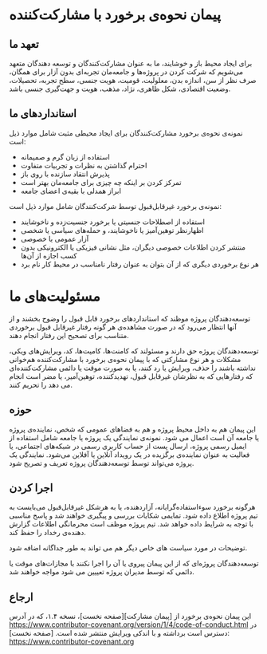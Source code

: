 # پیمان نحوه‌ی برخورد با مشارکت‌کننده

## تعهد ما

برای ایجاد محیط باز و خوشایند، ما به عنوان مشارکت‌کنندگان و توسعه دهندگان متعهد می‌شویم که
شرکت کردن در پروژه‌ها و جامعه‌مان تجربه‌ای بدون آزار برای همگان، صرف نظر از سن، اندازه بدن، معلولیت،
قومیت، هویت جنسی، سطح تجربه، تحصیلات، وضعیت اقتصادی، شکل ظاهری، نژاد، مذهب، هویت و جهت‌گیری جنسی
باشد.

## استانداردهای ما

نمونه‌ی نحوه‌ی برخورد مشارکت‌کنندگان برای ایجاد محیطی مثبت شامل موارد ذیل است:

* استفاده از زبان گرم و صمیمانه
* احترام گذاشتن به نظرات و تجربیات متفاوت
* پذیرش انتقاد سازنده با روی باز
* تمرکز کردن بر اینکه چه چیزی برای جامعه‌مان بهتر است
* ابراز همدلی با بقیه‌ی اعضای جامعه

نمونه‌ی برخورد غیرقابل‌قبول توسط شرکت‌کنندگان شامل موارد ذیل است:

* استفاده از اصطلاحات جنسیتی یا برخورد جنسیت‌زده و ناخوشایند
* اظهار‌نظر توهین‌آمیز یا ناخوشایند، و حمله‌های سیاسی یا شخصی
* آزار عمومی یا خصوصی
* منتشر کردن اطلاعات خصوصی دیگران، مثل نشانی فیزیکی یا الکترونیکی بدون کسب اجازه از آن‌ها
* هر نوع برخوردی دیگری که از آن بتوان به عنوان رفتار نامناسب در محیط کار نام برد

# مسئولیت‌های ما

توسعه‌دهندگان پروژه موظند که استانداردهای برخورد قابل قبول را وضوح بخشند و از آنها انتظار می‌رود که
در صورت مشاهده‌ی هر گونه رفتار غیرقابل قبول برخوردی متناسب برای تصحیح این رفتار انجام دهند.

توسعه‌دهندگان پروژه حق دارند و مسئولند که کامنت‌ها، کامیت‌ها، کد، ویرایش‌های ویکی، مشکلات و هر نوع مشارکتی
که با پیمان نحوه‌ی برخورد با مشارکت‌کننده هم‌خوانی نداشته باشند را حذف، ویرایش یا رد کنند، یا به صورت موقت یا
دائمی مشارکت‌کننده‌ای که رفتارهایی که به نظرشان غیرقابل قبول، تهدیدکننده، توهین‌آمیر، یا مضر است انجام
می دهد را تحریم کنند.

## حوزه

این پیمان هم به داخل محیط پروژه و هم به فضاهای عمومی که شخص، نماینده‌ی پروژه یا جامعه آن است
اعمال می شود. نمونه‌ی نمایندگی یک پروژه یا جامعه شامل استفاده از ایمیل رسمی پروژه، ارسال پست از
حساب کاربری رسمی در شبکه‌های اجتماعی، یا فعالیت به عنوان نماینده‌ی برگزیده در یک رویداد آنلاین یا آفلاین
می‌شود. نمایندگی یک پروژه می‌تواند توسط توسعه‌دهندگان پروژه تعریف و تصریح شود.

## اجرا کردن

هرگونه برخورد سوءاستفاده‌گرایانه، آزاردهنده، یا به هرشکل غیرقابل‌قبول می‌بایست به تیم پروژه اطلاع داده شود.
تمایمی شکایات بررسی و پیگیری خواهند شد و پاسخ مناسبی با توجه به شرایط داده خواهد شد. تیم پروژه موظف است
محرمانگی اطلاعات گزارش دهنده‌ی رخداد را حفظ کند.

توضیحات در مورد سیاست های خاص دیگر هم می تواند به طور جداگانه اضافه شود.

توسعه‌دهندگان پروژه‌ای که از این پیمان پیروی یا آن را اجرا نکنند با مجازات‌های موقت یا دائمی که توسط
مدیران پروژه تعییین می شود مواجه خواهند شد.

## ارجاع

این پیمان نحوه‌ی برخورد از [پیمان مشارکت][صفحه نخست]، نسخه ۱.۴، که در آدرس
https://www.contributor-covenant.org/version/1/4/code-of-conduct.html در دسترس است
برداشته و با اندکی ویرایش منتشر شده است.
[صفحه نخست]: https://www.contributor-covenant.org

